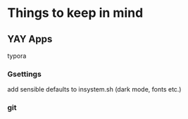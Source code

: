 # Things to keep in mind

## YAY Apps

typora

### Gsettings

add sensible defaults to insystem.sh (dark mode, fonts etc.)

### git
